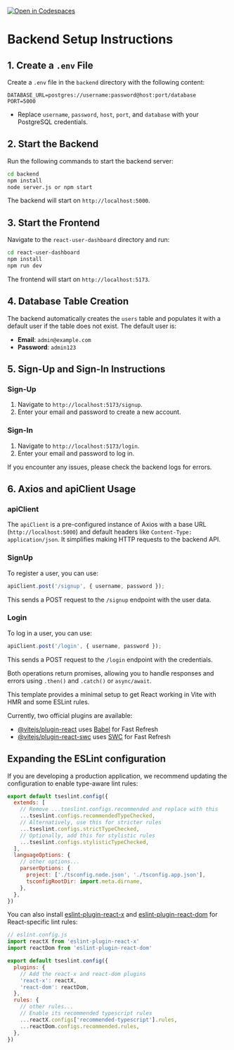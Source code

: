 [![Open in Codespaces](https://classroom.github.com/assets/launch-codespace-2972f46106e565e64193e422d61a12cf1da4916b45550586e14ef0a7c637dd04.svg)](https://classroom.github.com/open-in-codespaces?assignment_repo_id=19914745)
# Backend Setup Instructions

## 1. Create a `.env` File
Create a `.env` file in the `backend` directory with the following content:
```
DATABASE_URL=postgres://username:password@host:port/database
PORT=5000
```
- Replace `username`, `password`, `host`, `port`, and `database` with your PostgreSQL credentials.

## 2. Start the Backend
Run the following commands to start the backend server:
```bash
cd backend
npm install
node server.js or npm start
```
The backend will start on `http://localhost:5000`.

## 3. Start the Frontend
Navigate to the `react-user-dashboard` directory and run:
```bash
cd react-user-dashboard
npm install
npm run dev
```
The frontend will start on `http://localhost:5173`.

## 4. Database Table Creation
The backend automatically creates the `users` table and populates it with a default user if the table does not exist. The default user is:
- **Email**: `admin@example.com`
- **Password**: `admin123`

## 5. Sign-Up and Sign-In Instructions
### Sign-Up
1. Navigate to `http://localhost:5173/signup`.
2. Enter your email and password to create a new account.

### Sign-In
1. Navigate to `http://localhost:5173/login`.
2. Enter your email and password to log in.

If you encounter any issues, please check the backend logs for errors.



## 6. Axios and apiClient Usage

### apiClient
The `apiClient` is a pre-configured instance of Axios with a base URL (`http://localhost:5000`) and default headers like `Content-Type: application/json`. It simplifies making HTTP requests to the backend API.

### SignUp
To register a user, you can use:
```javascript
apiClient.post('/signup', { username, password });
```
This sends a POST request to the `/signup` endpoint with the user data.

### Login
To log in a user, you can use:
```javascript
apiClient.post('/login', { username, password });
```
This sends a POST request to the `/login` endpoint with the credentials.

Both operations return promises, allowing you to handle responses and errors using `.then()` and `.catch()` or `async/await`.

This template provides a minimal setup to get React working in Vite with HMR and some ESLint rules.

Currently, two official plugins are available:

- [@vitejs/plugin-react](https://github.com/vitejs/vite-plugin-react/blob/main/packages/plugin-react/README.md) uses [Babel](https://babeljs.io/) for Fast Refresh
- [@vitejs/plugin-react-swc](https://github.com/vitejs/vite-plugin-react-swc) uses [SWC](https://swc.rs/) for Fast Refresh

## Expanding the ESLint configuration

If you are developing a production application, we recommend updating the configuration to enable type-aware lint rules:

```js
export default tseslint.config({
  extends: [
    // Remove ...tseslint.configs.recommended and replace with this
    ...tseslint.configs.recommendedTypeChecked,
    // Alternatively, use this for stricter rules
    ...tseslint.configs.strictTypeChecked,
    // Optionally, add this for stylistic rules
    ...tseslint.configs.stylisticTypeChecked,
  ],
  languageOptions: {
    // other options...
    parserOptions: {
      project: ['./tsconfig.node.json', './tsconfig.app.json'],
      tsconfigRootDir: import.meta.dirname,
    },
  },
})
```

You can also install [eslint-plugin-react-x](https://github.com/Rel1cx/eslint-react/tree/main/packages/plugins/eslint-plugin-react-x) and [eslint-plugin-react-dom](https://github.com/Rel1cx/eslint-react/tree/main/packages/plugins/eslint-plugin-react-dom) for React-specific lint rules:

```js
// eslint.config.js
import reactX from 'eslint-plugin-react-x'
import reactDom from 'eslint-plugin-react-dom'

export default tseslint.config({
  plugins: {
    // Add the react-x and react-dom plugins
    'react-x': reactX,
    'react-dom': reactDom,
  },
  rules: {
    // other rules...
    // Enable its recommended typescript rules
    ...reactX.configs['recommended-typescript'].rules,
    ...reactDom.configs.recommended.rules,
  },
})
```


